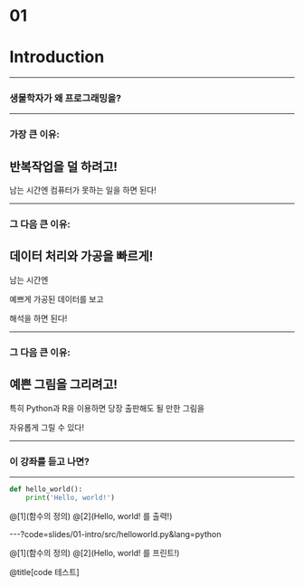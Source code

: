 # 01
# Introduction

---

### 생물학자가 왜 프로그래밍을?

---

### 가장 큰 이유:
## 반복작업을 덜 하려고!


남는 시간엔 컴퓨터가 못하는 일을 하면 된다!

---
### 그 다음 큰 이유:
## 데이터 처리와 가공을 빠르게!


남는 시간엔

예쁘게 가공된 데이터를 보고

해석을 하면 된다!

---

### 그 다음 큰 이유:
## 예쁜 그림을 그리려고!


특히 Python과 R을 이용하면 당장 출판해도 될 만한 그림을

자유롭게 그릴 수 있다!

---

### 이 강좌를 듣고 나면?

---

```python
def hello_world():
    print('Hello, world!')
```
@[1](함수의 정의)
@[2](Hello, world! 를 출력!)

---?code=slides/01-intro/src/helloworld.py&lang=python

@[1](함수의 정의)
@[2](Hello, world! 를 프린트!)

@title[code 테스트]

